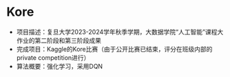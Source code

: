# Kore
- 项目描述：复旦大学2023-2024学年秋季学期，大数据学院“人工智能”课程大作业的第二阶段和第三阶段成果
- 完成项目：Kaggle的Kore比赛（由于公开比赛已结束，评分在班级内部的private competition进行）
- 算法概要：强化学习，采用DQN
